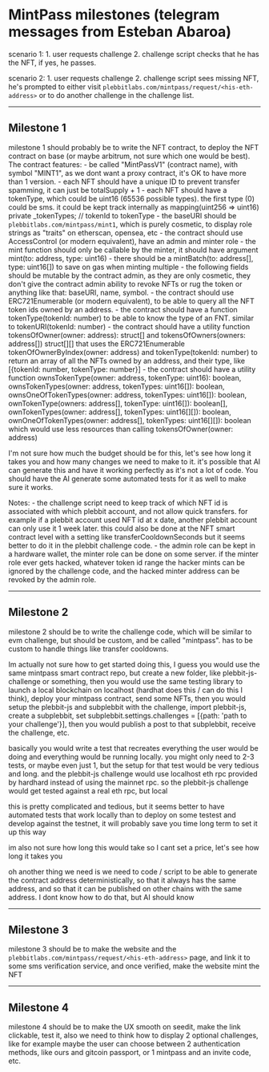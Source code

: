   # MintPass milestones (telegram messages from Esteban Abaroa)

  scenario 1:
    1. user requests challenge
    2. challenge script checks that he has the NFT, if yes, he passes.
    
  scenario 2:
    1. user requests challenge
    2. challenge script sees missing NFT, he's prompted to either visit `plebbitlabs.com/mintpass/request/<his-eth-address>` or to do another challenge in the challenge list.

---

  ## Milestone 1
    
  milestone 1 should probably be to write the NFT contract, to deploy the NFT contract on base (or maybe arbitrum, not sure which one would be best). The contract features:
    - be called "MintPassV1" (contract name), with symbol "MINT1", as we dont want a proxy contract, it's OK to have more than 1 version.
    - each NFT should have a unique ID to prevent transfer spamming, it can just be totalSupply + 1
    - each NFT should have a tokenType, which could be uint16 (65536 possible types). the first type (0) could be sms. it could be kept track internally as mapping(uint256 => uint16) private _tokenTypes; // tokenId to tokenType
    - the baseURI should be `plebbitlabs.com/mintpass/mint1`, which is purely cosmetic, to display role strings as "traits" on etherscan, opensea, etc
    - the contract should use AccessControl (or modern equivalent), have an admin and minter role
    - the mint function should only be callable by the minter, it should have argument mint(to: address, type: uint16)
    - there should be a mintBatch(to: address[], type: uint16[]) to save on gas when minting multiple
    - the following fields should be mutable by the contract admin, as they are only cosmetic, they don't give the contract admin ability to revoke NFTs or rug the token or anything like that: baseURI, name, symbol.
    - the contract should use ERC721Enumerable (or modern equivalent), to be able to query all the NFT token ids owned by an address.
    - the contract should have a function tokenType(tokenId: number) to be able to know the type of an FNT. similar to tokenURI(tokenId: number)
    - the contract should have a utility function tokensOfOwner(owner: address): struct[] and tokensOfOwners(owners: address[]) struct[][] that uses the ERC721Enumerable tokenOfOwnerByIndex(owner: address) and tokenType(tokenId: number) to return an array of all the NFTs owned by an address, and their type, like [{tokenId: number, tokenType: number}]
    - the contract should have a utility function ownsTokenType(owner: address, tokenType: uint16): boolean, ownsTokenTypes(owner: address, tokenTypes: uint16[]): boolean, ownsOneOfTokenTypes(owner: address, tokenTypes: uint16[]): boolean, ownTokenType(owners: address[], tokenType: uint16[]): boolean[], ownTokenTypes(owner: address[], tokenTypes: uint16[][]): boolean, ownOneOfTokenTypes(owner: address[], tokenTypes: uint16[][]): boolean which would use less resources than calling tokensOfOwner(owner: address)

  I'm not sure how much the budget should be for this, let's see how long it takes you and how many changes we need to make to it. it's possible that AI can generate this and have it working perfectly as it's not a lot of code. You should have the AI generate some automated tests for it as well to make sure it works.

  Notes:
    - the challenge script need to keep track of which NFT id is associated with which plebbit account, and not allow quick transfers. for example if a plebbit account used NFT id at x date, another plebbit account can only use it 1 week later. this could also be done at the NFT smart contract level with a setting like transferCooldownSeconds but it seems better to do it in the plebbit challenge code.
    - the admin role can be kept in a hardware wallet, the minter role can be done on some server. if the minter role ever gets hacked, whatever token id range the hacker mints can be ignored by the challenge code, and the hacked minter address can be revoked by the admin role.

---

  ## Milestone 2

  milestone 2 should be to write the challenge code, which will be similar to evm challenge, but should be custom, and be called "mintpass". has to be custom to handle things like transfer cooldowns.

  Im actually not sure how to get started doing this, I guess you would use the same mintpass smart contract repo, but create a new folder, like plebbit-js-challenge or something, then you would use the same testing library to launch a local blockchain on localhost (hardhat does this / can do this I think), deploy your mintpass contract, send some NFTs, then you would setup the plebbit-js and subplebbit with the challenge, import plebbit-js, create a subplebbit, set subplebbit.settings.challenges = [{path: 'path to your challenge'}], then you would publish a post to that subplebbit, receive the challenge, etc.

  basically you would write a test that recreates everything the user would be doing and everything would be running locally. you might only need to 2-3 tests, or maybe even just 1, but the setup for that test would be very tedious and long. and the plebbit-js challenge would use localhost eth rpc provided by hardhard instead of using the mainnet rpc. so the plebbit-js challenge would get tested against a real eth rpc, but local

  this is pretty complicated and tedious, but it seems better to have automated tests that work locally than to deploy on some testest and develop against the testnet, it will probably save you time long term to set it up this way

  im also not sure how long this would take so I cant set a price, let's see how long it takes you

  oh another thing we need is we need to code / script to be able to generate the contract address deterministically, so that it always has the same address, and so that it can be published on other chains with the same address. I dont know how to do that, but AI should know

---

  ## Milestone 3

  milestone 3 should be to make the website and the `plebbitlabs.com/mintpass/request/<his-eth-address>` page, and link it to some sms verification service, and once verified, make the website mint the NFT

---

  ## Milestone 4
  milestone 4 should be to make the UX smooth on seedit, make the link clickable, test it, also we need to think how to display 2 optional challenges, like for example maybe the user can choose between 2 authentication methods, like ours and gitcoin passport, or 1 mintpass and an invite code, etc.
